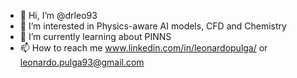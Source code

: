 - 👋 Hi, I’m @drleo93
- 👀 I’m interested in Physics-aware AI models, CFD and Chemistry
- 🌱 I’m currently learning about PINNS
- 📫 How to reach me www.linkedin.com/in/leonardopulga/ or leonardo.pulga93@gmail.com

<!---
drleo93/drleo93 is a ✨ special ✨ repository because its `README.md` (this file) appears on your GitHub profile.
You can click the Preview link to take a look at your changes.
--->
